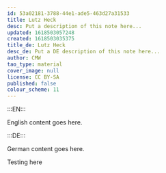 ```yaml
---
id: 53a02181-3788-44e1-ade5-463d27a31533
title: Lutz Heck
desc: Put a description of this note here...
updated: 1618503057248
created: 1618503035375
title_de: Lutz Heck
desc_de: Put a DE description of this note here...
author: CMW
tao_type: material
cover_image: null
license: CC BY-SA
published: false
colour_scheme: 11
---
```


:::EN:::

English content goes here.

:::DE:::

German content goes here.

Testing here
